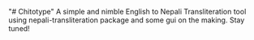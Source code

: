 "# Chitotype" 
A simple and nimble English to Nepali Transliteration tool using nepali-transliteration package and some gui on the making. Stay tuned!
